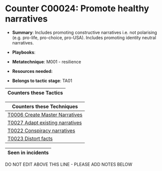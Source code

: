 # Counter C00024: Promote healthy narratives

* **Summary**: Includes promoting constructive narratives i.e. not polarising (e.g. pro-life, pro-choice, pro-USA).  Includes promoting identity neutral narratives. 

* **Playbooks**: 

* **Metatechnique**: M001 - resilience

* **Resources needed:** 

* **Belongs to tactic stage**: TA01


| Counters these Tactics |
| ---------------------- |



| Counters these Techniques |
| ------------------------- |
| [T0006 Create Master Narratives](../techniques/T0006.md) |
| [T0027 Adapt existing narratives](../techniques/T0027.md) |
| [T0022 Conspiracy narratives](../techniques/T0022.md) |
| [T0023 Distort facts](../techniques/T0023.md) |



| Seen in incidents |
| ----------------- |


DO NOT EDIT ABOVE THIS LINE - PLEASE ADD NOTES BELOW